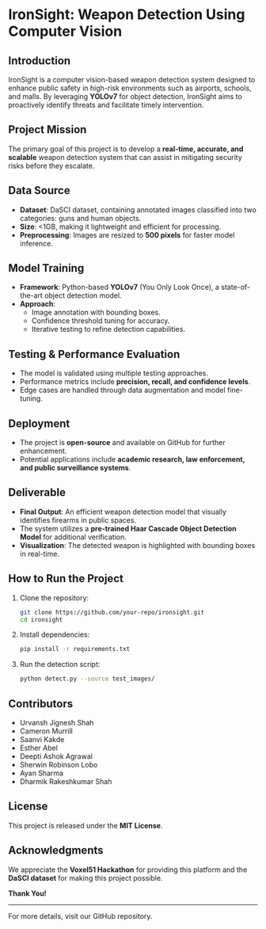 # IronSight: Weapon Detection Using Computer Vision

## Introduction
IronSight is a computer vision-based weapon detection system designed to enhance public safety in high-risk environments such as airports, schools, and malls. By leveraging **YOLOv7** for object detection, IronSight aims to proactively identify threats and facilitate timely intervention.

## Project Mission
The primary goal of this project is to develop a **real-time, accurate, and scalable** weapon detection system that can assist in mitigating security risks before they escalate.

## Data Source
- **Dataset**: DaSCI dataset, containing annotated images classified into two categories: guns and human objects.
- **Size**: <1GB, making it lightweight and efficient for processing.
- **Preprocessing**: Images are resized to **500 pixels** for faster model inference.

## Model Training
- **Framework**: Python-based **YOLOv7** (You Only Look Once), a state-of-the-art object detection model.
- **Approach**:
  - Image annotation with bounding boxes.
  - Confidence threshold tuning for accuracy.
  - Iterative testing to refine detection capabilities.

## Testing & Performance Evaluation
- The model is validated using multiple testing approaches.
- Performance metrics include **precision, recall, and confidence levels**.
- Edge cases are handled through data augmentation and model fine-tuning.

## Deployment
- The project is **open-source** and available on GitHub for further enhancement.
- Potential applications include **academic research, law enforcement, and public surveillance systems**.

## Deliverable
- **Final Output**: An efficient weapon detection model that visually identifies firearms in public spaces.
- The system utilizes a **pre-trained Haar Cascade Object Detection Model** for additional verification.
- **Visualization**: The detected weapon is highlighted with bounding boxes in real-time.

## How to Run the Project
1. Clone the repository:
   ```bash
   git clone https://github.com/your-repo/ironsight.git
   cd ironsight
   ```
2. Install dependencies:
   ```bash
   pip install -r requirements.txt
   ```
3. Run the detection script:
   ```bash
   python detect.py --source test_images/
   ```

## Contributors
- Urvansh Jignesh Shah
- Cameron Murrill
- Saanvi Kakde
- Esther Abel
- Deepti Ashok Agrawal
- Sherwin Robinson Lobo
- Ayan Sharma
- Dharmik Rakeshkumar Shah

## License
This project is released under the **MIT License**.

## Acknowledgments
We appreciate the **Voxel51 Hackathon** for providing this platform and the **DaSCI dataset** for making this project possible.

**Thank You!**

---
For more details, visit our GitHub repository.

